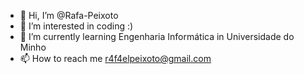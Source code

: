 - 👋 Hi, I’m @Rafa-Peixoto
- 👀 I’m interested in coding :)
- 🌱 I’m currently learning Engenharia Informática in Universidade do Minho
- 📫 How to reach me r4f4elpeixoto@gmail.com

<!---
Rafa-Peixoto/Rafa-Peixoto is a ✨ special ✨ repository because its `README.md` (this file) appears on your GitHub profile.
You can click the Preview link to take a look at your changes.
--->
